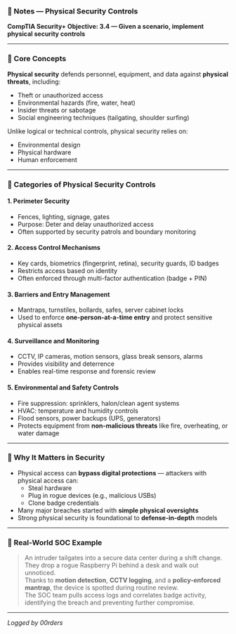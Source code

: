 ### 📘 Notes — Physical Security Controls  
**CompTIA Security+ Objective: 3.4 — Given a scenario, implement physical security controls**

---

### 🧠 Core Concepts

**Physical security** defends personnel, equipment, and data against **physical threats**, including:
- Theft or unauthorized access
- Environmental hazards (fire, water, heat)
- Insider threats or sabotage
- Social engineering techniques (tailgating, shoulder surfing)

Unlike logical or technical controls, physical security relies on:
- Environmental design
- Physical hardware
- Human enforcement

---

### 🧱 Categories of Physical Security Controls

#### 1. **Perimeter Security**
- Fences, lighting, signage, gates
- Purpose: Deter and delay unauthorized access
- Often supported by security patrols and boundary monitoring

#### 2. **Access Control Mechanisms**
- Key cards, biometrics (fingerprint, retina), security guards, ID badges
- Restricts access based on identity
- Often enforced through multi-factor authentication (badge + PIN)

#### 3. **Barriers and Entry Management**
- Mantraps, turnstiles, bollards, safes, server cabinet locks
- Used to enforce **one-person-at-a-time entry** and protect sensitive physical assets

#### 4. **Surveillance and Monitoring**
- CCTV, IP cameras, motion sensors, glass break sensors, alarms
- Provides visibility and deterrence
- Enables real-time response and forensic review

#### 5. **Environmental and Safety Controls**
- Fire suppression: sprinklers, halon/clean agent systems
- HVAC: temperature and humidity controls
- Flood sensors, power backups (UPS, generators)
- Protects equipment from **non-malicious threats** like fire, overheating, or water damage

---

### 🔐 Why It Matters in Security

- Physical access can **bypass digital protections** — attackers with physical access can:
  - Steal hardware
  - Plug in rogue devices (e.g., malicious USBs)
  - Clone badge credentials
- Many major breaches started with **simple physical oversights**
- Strong physical security is foundational to **defense-in-depth** models

---

### 💼 Real-World SOC Example

> An intruder tailgates into a secure data center during a shift change.  
> They drop a rogue Raspberry Pi behind a desk and walk out unnoticed.  
> Thanks to **motion detection**, **CCTV logging**, and a **policy-enforced mantrap**, the device is spotted during routine review.  
> The SOC team pulls access logs and correlates badge activity, identifying the breach and preventing further compromise.

---

*Logged by 00rders*
